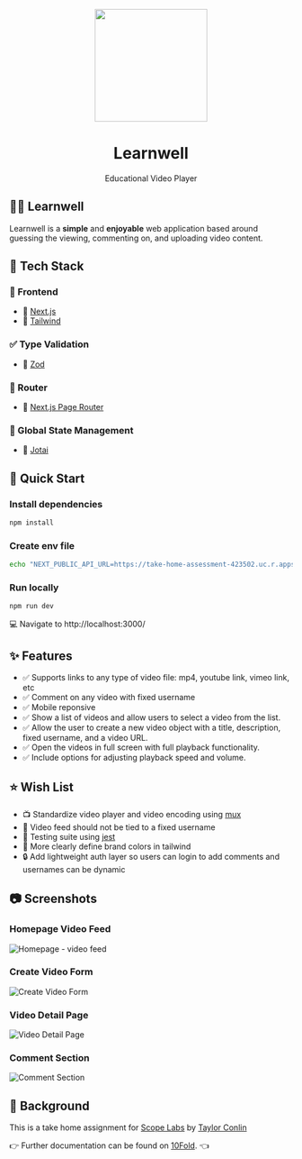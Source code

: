 <p align="center">
  <a href="https://t4stack.com" target="_blank" rel="noopener noreferrer">
    <picture>
      <img src="https://github.com/user-attachments/assets/7ce95b3c-82d8-416b-9d60-1d9973e92fa3" width="200">
    </picture>
  </a>
</p>

<h1 align="center">
  Learnwell
</h1>

<p align="center">
  Educational Video Player
</p>

## 🧑‍🎓 Learnwell

Learnwell is a **simple** and **enjoyable** web application based around guessing the viewing, commenting on, and uploading video content.


## 🍔 Tech Stack

### 🔮 Frontend

- 🔗 [Next.js](https://nextjs.org)
- 🎨 [Tailwind](https://tailwindcss.com/)

### ✅ Type Validation

- 🤖 [Zod](https://zod.dev/)

### 🧭 Router

- 📲 [Next.js Page Router](https://nextjs.org/docs/pages/building-your-application/routing)

### 🏢 Global State Management

- 🧩 [Jotai](https://jotai.org)


## 🚀 Quick Start

### **Install dependencies**

```bash
npm install
```

### **Create env file**
```bash
echo "NEXT_PUBLIC_API_URL=https://take-home-assessment-423502.uc.r.appspot.com" > .env.local
```

### **Run locally**

```bash
npm run dev
```

💻 Navigate to http://localhost:3000/

## ✨ Features

- ✅ Supports links to any type of video file: mp4, youtube link, vimeo link, etc
- ✅ Comment on any video with fixed username
- ✅ Mobile reponsive
- ✅ Show a list of videos and allow users to select a video from the list.
- ✅ Allow the user to create a new video object with a title, description, fixed username, and a video URL.
- ✅ Open the videos in full screen with full playback functionality.
- ✅ Include options for adjusting playback speed and volume.

## ⭐ Wish List

- 📺 Standardize video player and video encoding using [mux](https://www.mux.com/player)
- 🔧 Video feed should not be tied to a fixed username
- 🧪 Testing suite using [jest](https://jestjs.io/)
- 🎨 More clearly define brand colors in tailwind
- 🔒 Add lightweight auth layer so users can login to add comments and usernames can be dynamic

## 📷 Screenshots

### Homepage Video Feed
![Homepage - video feed](https://github.com/user-attachments/assets/fc98afa0-eae9-415a-9d50-9e2c91194b49)

### Create Video Form
![Create Video Form](https://github.com/user-attachments/assets/4583f195-0405-45b2-8500-500298af20a5)

### Video Detail Page
![Video Detail Page](https://github.com/user-attachments/assets/69da9be5-3749-4122-926b-bef10b974985)

### Comment Section
![Comment Section](https://github.com/user-attachments/assets/67f572f1-5de8-4d92-9680-e9a90fade194)

## 📖 Background

This is a take home assignment for [Scope Labs](https://www.scopelabs.com/) by [Taylor Conlin](https://taylorconlin.xyz/)

👉 Further documentation can be found on [10Fold](https://app.10foldhiring.com/showcase/1). 👈

